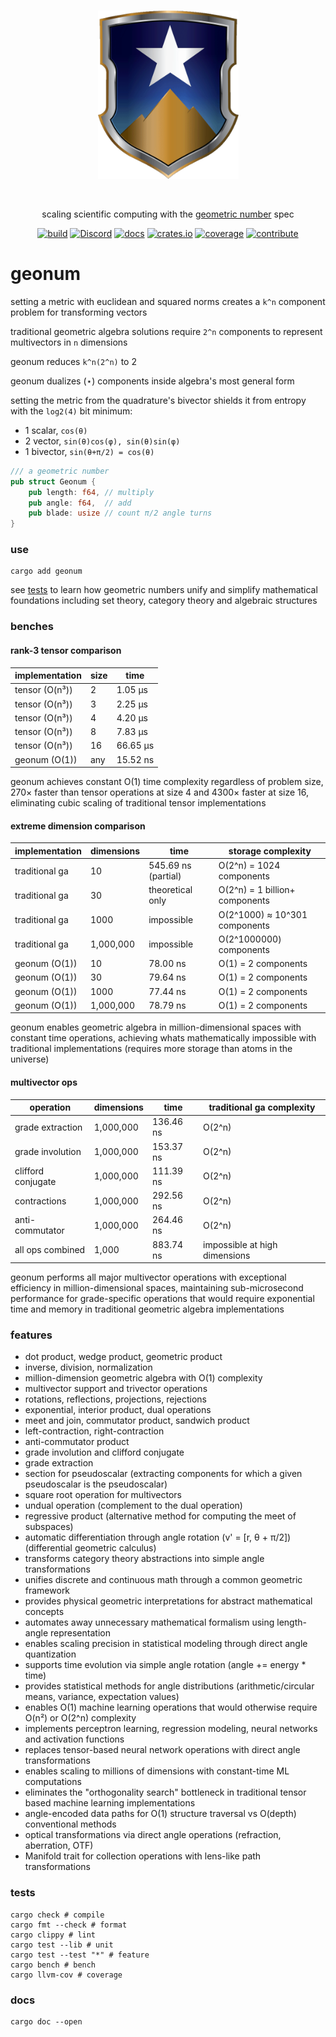 <br>
<p align="center"><img width="225" alt="dual" src="shield.gif"></p>
<br>
<p align="center">scaling scientific computing with the <a href="https://gist.github.com/mxfactorial/c151619d22ef6603a557dbf370864085" target="_blank">geometric number</a> spec</p>
<div align="center">

[![build](https://github.com/mxfactorial/geonum/actions/workflows/publish.yaml/badge.svg)](https://github.com/mxfactorial/geonum/actions)
[![Discord](https://img.shields.io/discord/868565277955203122.svg?label=&logo=discord&logoColor=ffffff&color=7389D8&labelColor=6A7EC2)](https://discord.gg/KQdC65bG)
[![docs](https://docs.rs/geonum/badge.svg)](https://docs.rs/geonum)
[![crates.io](https://img.shields.io/crates/v/geonum.svg)](https://crates.io/crates/geonum)
[![coverage](https://coveralls.io/repos/github/mxfactorial/geonum/badge.svg?branch=main)](https://coveralls.io/github/mxfactorial/geonum?branch=main)
[![contribute](https://img.shields.io/badge/contribute-paypal-brightgreen.svg)](https://www.paypal.com/paypalme/mxfactorial)
</div>

# geonum

setting a metric with euclidean and squared norms creates a `k^n` component problem for transforming vectors

traditional geometric algebra solutions require `2^n` components to represent multivectors in `n` dimensions

geonum reduces `k^n(2^n)` to 2

geonum dualizes (⋆) components inside algebra's most general form

setting the metric from the quadrature's bivector shields it from entropy with the `log2(4)` bit minimum:

- 1 scalar, `cos(θ)`
- 2 vector, `sin(θ)cos(φ), sin(θ)sin(φ)`
- 1 bivector, `sin(θ+π/2) = cos(θ)`

```rs
/// a geometric number
pub struct Geonum {
    pub length: f64, // multiply
    pub angle: f64,  // add
    pub blade: usize // count π/2 angle turns
}
```

### use

```
cargo add geonum
```

see [tests](https://github.com/mxfactorial/geonum/tree/develop/tests) to learn how geometric numbers unify and simplify mathematical foundations including set theory, category theory and algebraic structures

### benches

#### rank-3 tensor comparison

| implementation | size | time |
|----------------|------|------|
| tensor (O(n³)) | 2 | 1.05 µs |
| tensor (O(n³)) | 3 | 2.25 µs |
| tensor (O(n³)) | 4 | 4.20 µs |
| tensor (O(n³)) | 8 | 7.83 µs |
| tensor (O(n³)) | 16 | 66.65 µs |
| geonum (O(1)) | any | 15.52 ns |

geonum achieves constant O(1) time complexity regardless of problem size, 270× faster than tensor operations at size 4 and 4300× faster at size 16, eliminating cubic scaling of traditional tensor implementations

#### extreme dimension comparison

| implementation | dimensions | time | storage complexity |
|----------------|------------|------|-------------------|
| traditional ga | 10 | 545.69 ns (partial) | O(2^n) = 1024 components |
| traditional ga | 30 | theoretical only | O(2^n) = 1 billion+ components |
| traditional ga | 1000 | impossible | O(2^1000) ≈ 10^301 components |
| traditional ga | 1,000,000 | impossible | O(2^1000000) components |
| geonum (O(1)) | 10 | 78.00 ns | O(1) = 2 components |
| geonum (O(1)) | 30 | 79.64 ns | O(1) = 2 components |
| geonum (O(1)) | 1000 | 77.44 ns | O(1) = 2 components |
| geonum (O(1)) | 1,000,000 | 78.79 ns | O(1) = 2 components |

geonum enables geometric algebra in million-dimensional spaces with constant time operations, achieving whats mathematically impossible with traditional implementations (requires more storage than atoms in the universe)

#### multivector ops

| operation | dimensions | time | traditional ga complexity |
|-----------|------------|------|---------------------------|
| grade extraction | 1,000,000 | 136.46 ns | O(2^n) |
| grade involution | 1,000,000 | 153.37 ns | O(2^n) |
| clifford conjugate | 1,000,000 | 111.39 ns | O(2^n) |
| contractions | 1,000,000 | 292.56 ns | O(2^n) |
| anti-commutator | 1,000,000 | 264.46 ns | O(2^n) |
| all ops combined | 1,000 | 883.74 ns | impossible at high dimensions |

geonum performs all major multivector operations with exceptional efficiency in million-dimensional spaces, maintaining sub-microsecond performance for grade-specific operations that would require exponential time and memory in traditional geometric algebra implementations

### features

- dot product, wedge product, geometric product
- inverse, division, normalization
- million-dimension geometric algebra with O(1) complexity
- multivector support and trivector operations
- rotations, reflections, projections, rejections
- exponential, interior product, dual operations
- meet and join, commutator product, sandwich product
- left-contraction, right-contraction
- anti-commutator product
- grade involution and clifford conjugate
- grade extraction
- section for pseudoscalar (extracting components for which a given pseudoscalar is the pseudoscalar)
- square root operation for multivectors
- undual operation (complement to the dual operation)
- regressive product (alternative method for computing the meet of subspaces)
- automatic differentiation through angle rotation (v' = [r, θ + π/2]) (differential geometric calculus)
- transforms category theory abstractions into simple angle transformations
- unifies discrete and continuous math through a common geometric framework
- provides physical geometric interpretations for abstract mathematical concepts
- automates away unnecessary mathematical formalism using length-angle representation
- enables scaling precision in statistical modeling through direct angle quantization
- supports time evolution via simple angle rotation (angle += energy * time)
- provides statistical methods for angle distributions (arithmetic/circular means, variance, expectation values)
- enables O(1) machine learning operations that would otherwise require O(n²) or O(2^n) complexity
- implements perceptron learning, regression modeling, neural networks and activation functions 
- replaces tensor-based neural network operations with direct angle transformations
- enables scaling to millions of dimensions with constant-time ML computations
- eliminates the "orthogonality search" bottleneck in traditional tensor based machine learning implementations
- angle-encoded data paths for O(1) structure traversal vs O(depth) conventional methods
- optical transformations via direct angle operations (refraction, aberration, OTF)
- Manifold trait for collection operations with lens-like path transformations

### tests
```
cargo check # compile
cargo fmt --check # format
cargo clippy # lint
cargo test --lib # unit
cargo test --test "*" # feature
cargo bench # bench
cargo llvm-cov # coverage
```

### docs
```
cargo doc --open
```
